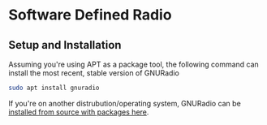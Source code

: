 # Software Defined Radio

## Setup and Installation
Assuming you're using APT as a package tool, the following command can install the most recent, stable version of GNURadio
```bash
sudo apt install gnuradio
```
If you're on another distrubution/operating system, GNURadio can be [installed from source with packages here](https://wiki.gnuradio.org/index.php/InstallingGR). 
